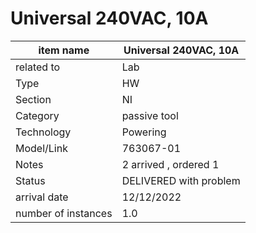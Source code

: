 
# Universal 240VAC, 10A

| item name | Universal 240VAC, 10A |
| -------- | -------- | 
| related to | Lab | 
| Type | HW | 
| Section | NI | 
| Category | passive tool |
| Technology | Powering |
| Model/Link | 763067-01 |
| Notes | 2 arrived , ordered 1 |
| Status | DELIVERED with problem |
| arrival date | 12/12/2022 |
| number of instances | 1.0 | 
        